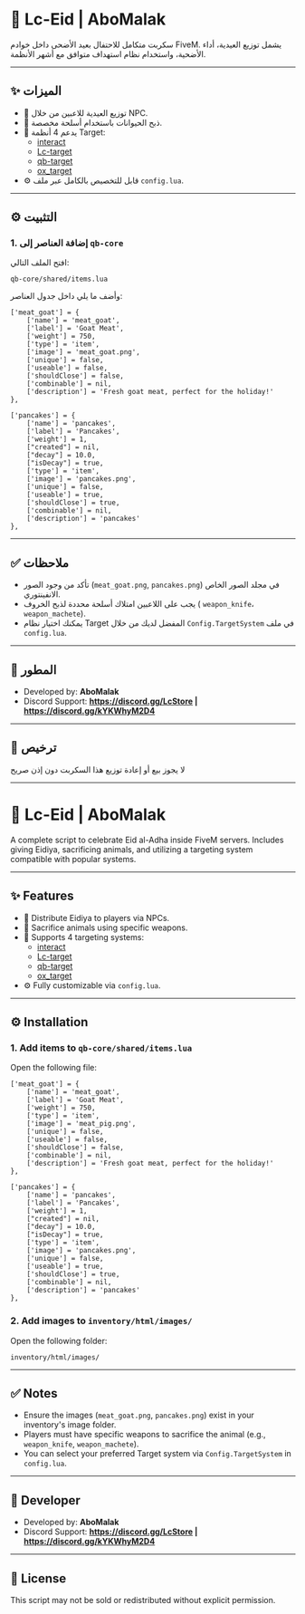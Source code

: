 # 🐐 Lc-Eid | AboMalak

سكربت متكامل للاحتفال بعيد الأضحى داخل خوادم FiveM. يشمل توزيع العيدية، أداء الأضحية، واستخدام نظام استهداف متوافق مع أشهر الأنظمة.

---

## ✨ الميزات

- 🎁 توزيع العيدية للاعبين من خلال NPC.
- 🔪 ذبح الحيوانات باستخدام أسلحة مخصصة.
- 🔄 يدعم 4 أنظمة Target:
  - [interact](https://github.com/darktrovx/interact)
  - [Lc-target](https://github.com/Lc-Scripts/Lc-target)
  - [qb-target](https://github.com/qbcore-framework/qb-target)
  - [ox_target](https://github.com/overextended/ox_target)
- ⚙️ قابل للتخصيص بالكامل عبر ملف `config.lua`.

---

## ⚙️ التثبيت

### 1. إضافة العناصر إلى `qb-core`

افتح الملف التالي:

```
qb-core/shared/items.lua
```

وأضف ما يلي داخل جدول العناصر:
```
['meat_goat'] = {
    ['name'] = 'meat_goat',
    ['label'] = 'Goat Meat',
    ['weight'] = 750,
    ['type'] = 'item',
    ['image'] = 'meat_goat.png',
    ['unique'] = false,
    ['useable'] = false,
    ['shouldClose'] = false,
    ['combinable'] = nil,
    ['description'] = 'Fresh goat meat, perfect for the holiday!'
},

['pancakes'] = {
    ['name'] = 'pancakes',
    ['label'] = 'Pancakes',
    ['weight'] = 1,
    ["created"] = nil,
    ["decay"] = 10.0,
    ["isDecay"] = true,
    ['type'] = 'item',
    ['image'] = 'pancakes.png',
    ['unique'] = false,
    ['useable'] = true,
    ['shouldClose'] = true,
    ['combinable'] = nil,
    ['description'] = 'pancakes'
},
```

---
## ✅ ملاحظات

- تأكد من وجود الصور (`meat_goat.png`, `pancakes.png`) في مجلد الصور الخاص الانفينتوري.
- يجب على اللاعبين امتلاك أسلحة محددة لذبح الخروف ( `weapon_knife`، `weapon_machete`).
- يمكنك اختيار نظام Target المفضل لديك من خلال `Config.TargetSystem` في ملف `config.lua`.

---

## 📌 المطور

- Developed by: **AboMalak**
- Discord Support: **https://discord.gg/LcStore | https://discord.gg/kYKWhyM2D4**

---

## 📜 ترخيص

لا يجوز بيع أو إعادة توزيع هذا السكربت دون إذن صريح


---

# 🐐 Lc-Eid | AboMalak

A complete script to celebrate Eid al-Adha inside FiveM servers. Includes giving Eidiya, sacrificing animals, and utilizing a targeting system compatible with popular systems.

---

## ✨ Features

- 🎁 Distribute Eidiya to players via NPCs.
- 🔪 Sacrifice animals using specific weapons.
- 🔄 Supports 4 targeting systems:
  - [interact](https://github.com/JacobWilliams/interact)
  - [Lc-target](https://github.com/Lc-Scripts/Lc-target)
  - [qb-target](https://github.com/qbcore-framework/qb-target)
  - [ox_target](https://github.com/overextended/ox_target)
- ⚙️ Fully customizable via `config.lua`.

---

## ⚙️ Installation

### 1. Add items to `qb-core/shared/items.lua`

Open the following file:
```
['meat_goat'] = {
    ['name'] = 'meat_goat',
    ['label'] = 'Goat Meat',
    ['weight'] = 750,
    ['type'] = 'item',
    ['image'] = 'meat_pig.png',
    ['unique'] = false,
    ['useable'] = false,
    ['shouldClose'] = false,
    ['combinable'] = nil,
    ['description'] = 'Fresh goat meat, perfect for the holiday!'
},

['pancakes'] = {
    ['name'] = 'pancakes',
    ['label'] = 'Pancakes',
    ['weight'] = 1,
    ["created"] = nil,
    ["decay"] = 10.0,
    ["isDecay"] = true,
    ['type'] = 'item',
    ['image'] = 'pancakes.png',
    ['unique'] = false,
    ['useable'] = true,
    ['shouldClose'] = true,
    ['combinable'] = nil,
    ['description'] = 'pancakes'
},
```

### 2. Add images to `inventory/html/images/`

Open the following folder:

```
inventory/html/images/
```
---

## ✅ Notes

- Ensure the images (`meat_goat.png`, `pancakes.png`) exist in your inventory's image folder.
- Players must have specific weapons to sacrifice the animal (e.g., `weapon_knife`, `weapon_machete`).
- You can select your preferred Target system via `Config.TargetSystem` in `config.lua`.

---

## 📌 Developer

- Developed by: **AboMalak**
- Discord Support: **https://discord.gg/LcStore | https://discord.gg/kYKWhyM2D4**

---

## 📄 License

This script may not be sold or redistributed without explicit permission.
